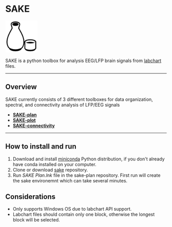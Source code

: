 # SAKE



<p align="left">
<img src="/sakeplan/assets/sakeico.png" alt="Banner" width="100" height="100">
</p>

SAKE is a python toolbox for analysis EEG/LFP brain signals from [labchart](https://www.adinstruments.com/products/labchart) files.
 
---
 
## Overview
SAKE currently consists of 3 different toolboxes for data organization, spectral, and connectivity analysis of LFP/EEG signals
 
- **[SAKE-plan](/docs/sakeplan.md)**
- **[SAKE-plot](/docs/sakeplot.md)**
- **[SAKE-connectivity](/docs/sakeconnectivity.md)**

 ---
 
 ## How to install and run
1) Download and install [miniconda](https://docs.conda.io/en/latest/miniconda.html) Python distribution, if you don't already have conda installed on your computer.
2) Clone or download [sake](https://github.com/SAKEverse/sake) repository.
3) Run *SAKE Plan.lnk* file in the sake-plan repository. First run will create the sake environemnt which can take several minutes.


## Considerations
* Only supports Windows OS due to labchart API support.
* Labchart files should contain only one block, otherwise the longest block will be selected.
